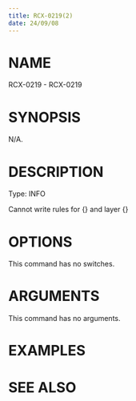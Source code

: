 ```yaml
---
title: RCX-0219(2)
date: 24/09/08
---
```


# NAME

RCX-0219 - RCX-0219

# SYNOPSIS

N/A.

# DESCRIPTION

Type: INFO

Cannot write <UNDER> rules for <DensityModel> {} and layer {}

# OPTIONS

This command has no switches.

# ARGUMENTS

This command has no arguments.

# EXAMPLES

# SEE ALSO
